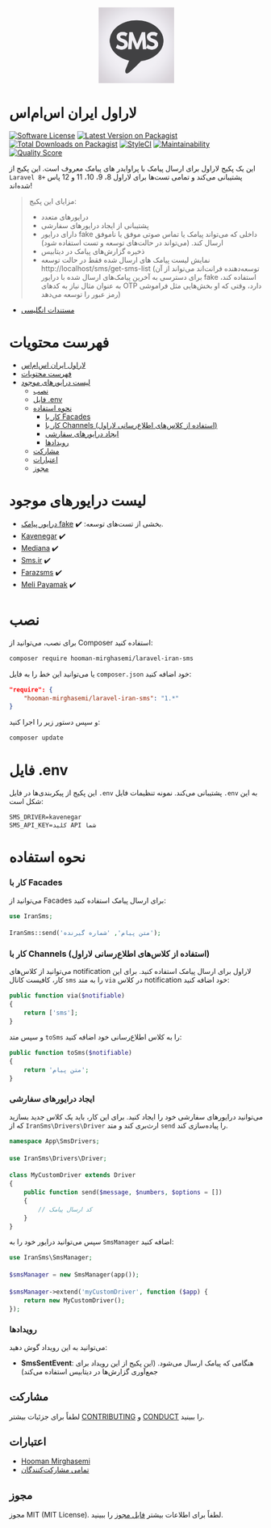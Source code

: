 
<p align="center"><img src="src/Resources/images/sms.jpg?raw=true" width="150px"></p>

# لاراول ایران اس‌ام‌اس

[![Software License][ico-license]](LICENSE.md)
[![Latest Version on Packagist][ico-version]][link-packagist]
[![Total Downloads on Packagist][ico-download]][link-packagist]
[![StyleCI](https://github.styleci.io/repos/684210225/shield?branch=master)](https://github.styleci.io/repos/684210225)
[![Maintainability](https://api.codeclimate.com/v1/badges/9e2415e0cfcfe2120a9e/maintainability)](https://codeclimate.com/github/hooman-mirghasemi/Laravel-iran-sms/maintainability)
[![Quality Score][ico-code-quality]][link-code-quality]

این یک پکیج لاراول برای ارسال پیامک با پراوایدر های پیامک معروف است. این پکیج از `Laravel 8+` پشتیبانی می‌کند و تمامی تست‌ها برای لاراول 8، 9، 10، 11 و 12 پاس شده‌اند!

> مزایای این پکیج:
> - درایورهای متعدد
> - پشتیبانی از ایجاد درایورهای سفارشی
> - دارای درایور fake داخلی که می‌تواند پیامک یا تماس صوتی موفق یا ناموفق ارسال کند. (می‌تواند در حالت‌های توسعه و تست استفاده شود)
> - ذخیره گزارش‌های پیامک در دیتابیس
> - نمایش لیست پیامک های ارسال شده فقط در حالت توسعه http://localhost/sms/get-sms-list (توسعه‌دهنده فرانت‌اند می‌تواند از آن برای دسترسی به آخرین پیامک‌های ارسال شده با درایور fake استفاده کند، به عنوان مثال نیاز به کدهای OTP دارد، وقتی که او بخش‌هایی مثل فراموشی رمز عبور را توسعه می‌دهد)

- [مستندات انگلیسی][link-en]

# فهرست محتویات

- [لاراول ایران اس‌ام‌اس](#laravel-iran-sms)
- [فهرست محتویات](#list-of-contents)
- [لیست درایورهای موجود](#list-of-available-drivers)
    - [نصب](#install)
    - [فایل .env](#env-file)
    - [نحوه استفاده](#how-to-use)
        - [کار با Facades](#working-with-Facades)
        - [کار با Channels (استفاده از کلاس‌های اطلاع‌رسانی لاراول)](#working-with-channels-(use-laravel-notification-classes))
        - [ایجاد درایورهای سفارشی](#create-custom-drivers)
        - [رویدادها](#events)
    - [مشارکت](#contributing)
    - [اعتبارات](#credits)
    - [مجوز](#license)

# لیست درایورهای موجود

- [درایور پیامک fake](#fake-sms) :heavy_check_mark: :بخشی از تست‌های توسعه.
- [Kavenegar](#kavenegar) :heavy_check_mark:
- [Mediana](#mediana) :heavy_check_mark:
- [Sms.ir](#smsir) :heavy_check_mark:
- [Farazsms](#farazsms) :heavy_check_mark:
- [Meli Payamak](#meli-payamak) :heavy_check_mark:

# نصب

برای نصب، می‌توانید از Composer استفاده کنید:

```bash
composer require hooman-mirghasemi/laravel-iran-sms
```

یا می‌توانید این خط را به فایل `composer.json` خود اضافه کنید:

```json
"require": {
    "hooman-mirghasemi/laravel-iran-sms": "1.*"
}
```

و سپس دستور زیر را اجرا کنید:

```bash
composer update
```

# فایل .env

این پکیج از پیکربندی‌ها در فایل `.env` پشتیبانی می‌کند. نمونه تنظیمات فایل `.env` به این شکل است:

```
SMS_DRIVER=kavenegar
SMS_API_KEY=کلید API شما
```

# نحوه استفاده

### کار با Facades

می‌توانید از Facades برای ارسال پیامک استفاده کنید:

```php
use IranSms;

IranSms::send('متن پیام', 'شماره گیرنده');
```

### کار با Channels (استفاده از کلاس‌های اطلاع‌رسانی لاراول)

می‌توانید از کلاس‌های notification لاراول برای ارسال پیامک استفاده کنید. برای این کار، کافیست کانال `sms` را به متد `via` در کلاس notification خود اضافه کنید:

```php
public function via($notifiable)
{
    return ['sms'];
}
```

و سپس متد `toSms` را به کلاس اطلاع‌رسانی خود اضافه کنید:

```php
public function toSms($notifiable)
{
    return 'متن پیام';
}
```

### ایجاد درایورهای سفارشی

می‌توانید درایورهای سفارشی خود را ایجاد کنید. برای این کار، باید یک کلاس جدید بسازید که از `IranSms\Drivers\Driver` ارث‌بری کند و متد `send` را پیاده‌سازی کند.

```php
namespace App\SmsDrivers;

use IranSms\Drivers\Driver;

class MyCustomDriver extends Driver
{
    public function send($message, $numbers, $options = [])
    {
        // کد ارسال پیامک
    }
}
```

سپس می‌توانید درایور خود را به `SmsManager` اضافه کنید:

```php
use IranSms\SmsManager;

$smsManager = new SmsManager(app());

$smsManager->extend('myCustomDriver', function ($app) {
    return new MyCustomDriver();
});
```

### رویدادها

می‌توانید به این رویداد گوش دهید:

- **SmsSentEvent**: هنگامی که پیامک ارسال می‌شود. (این پکیج از این رویداد برای جمع‌آوری گزارش‌ها در دیتابیس استفاده می‌کند)

## مشارکت

لطفاً برای جزئیات بیشتر [CONTRIBUTING](CONTRIBUTING.md) و [CONDUCT](CONDUCT.md) را ببینید.

## اعتبارات

- [Hooman Mirghasemi][link-author]
- [تمامی مشارکت‌کنندگان][link-contributors]

## مجوز

مجوز MIT (MIT License). لطفاً برای اطلاعات بیشتر [فایل مجوز](LICENSE.md) را ببینید.

[ico-version]: https://img.shields.io/packagist/v/hooman-mirghasemi/laravel-iran-sms.svg?style=flat-square
[ico-download]: https://img.shields.io/packagist/dt/hooman-mirghasemi/laravel-iran-sms.svg?color=%23F18&style=flat-square
[ico-license]: https://img.shields.io/badge/license-MIT-brightgreen.svg?style=flat-square
[ico-code-quality]: https://img.shields.io/scrutinizer/quality/g/hooman-mirghasemi/laravel-iran-sms.svg?label=Code%20Quality&style=flat-square

[link-fa]: README-FA.md
[link-en]: README.md
[link-packagist]: https://packagist.org/packages/hooman-mirghasemi/laravel-iran-sms
[link-code-quality]: https://scrutinizer-ci.com/g/hooman-mirghasemi/laravel-iran-sms
[link-author]: https://github.com/hooman-mirghasemi
[link-contributors]: ../../contributors
